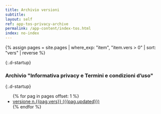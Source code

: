 ```yaml
---
title: Archivio versioni
subtitle: 
layout: self
ref: app-tos-privacy-archive
permalink: /app-content/index-tos.html
index: no-index
---
```

{% assign pages = site.pages | where_exp: "item", "item.vers > 0" | sort: "vers" | reverse  %}

{:.d-startup}
### Archivio "Informativa privacy e Termini e condizioni d’uso"

{:.d-startup}
<ul>
{% for pag in pages offset: 1 %}
    <li><a href="{{pag.url}}">versione n.{{pag.vers}} ({{pag.updated}})</a></li>
{% endfor %}
</ul>